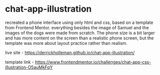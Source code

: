 # chat-app-illustration

recreated a phone interface using only html and css, based on a template from Frontend Mentor.  everything besides the image of Samuel and the images of the dogs were made from scratch.  The phone size is a bit larger and has more content on the screen than a realistic phone screen, but the template was more about layout practice rather than realism.

live site - https://derrickholleman.github.io/chat-app-illustration/

template link - https://www.frontendmentor.io/challenges/chat-app-css-illustration-O5auMkFqY
